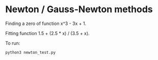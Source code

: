 # Newton / Gauss-Newton methods

Finding a zero of function x^3 - 3x + 1.

Fitting function 1.5 + (2.5 * x) / (3.5 + x).

To run:
```sh
python3 newton_test.py
```
